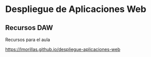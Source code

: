 # Despliegue de Aplicaciones Web

## Recursos DAW

Recursos para el aula

https://lmorillas.github.io/despliegue-aplicaciones-web


